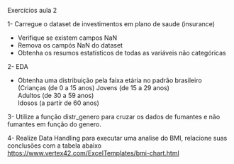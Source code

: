 Exercícios aula 2 

1- Carregue o dataset de investimentos em plano de saude (insurance)
+ Verifique se existem campos NaN
+ Remova os campós NaN do dataset
+ Obtenha os resumos estatísticos de todas as variáveis não categóricas


2- EDA
+ Obtenha uma distribuição pela faixa etária no padrão brasileiro 
    (Crianças (de 0 a 15 anos)
    Jovens (de 15 a 29 anos)	
    Adultos (de 30 a 59 anos)	
    Idosos (a partir de 60 anos)

3- Utilize a função distr_genero para cruzar os dados de fumantes e não fumantes em função do genero.

4- Realize Data Handling para executar uma analise do BMI, relacione suas conclusões com a tabela abaixo
https://www.vertex42.com/ExcelTemplates/bmi-chart.html

